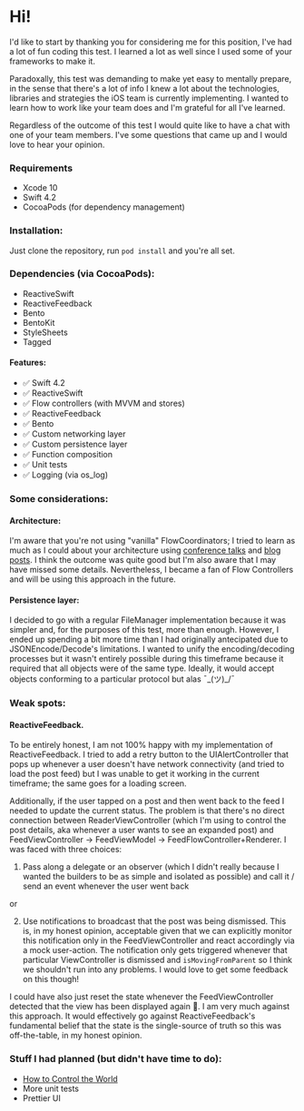 # Hi!
I'd like to start by thanking you for considering me for this position, I've had a lot of fun coding this test. I learned a lot as well since I used some of your frameworks to make it. 

Paradoxally, this test was demanding to make yet easy to mentally prepare, in the sense that there's a lot of info I knew a lot about the technologies, libraries and strategies the iOS team is currently implementing. I wanted to learn how to work like your team does and I'm grateful for all I've learned.

Regardless of the outcome of this test I would quite like to have a chat with one of your team members. I've some questions that came up and I would love to hear your opinion. 

### Requirements
* Xcode 10
* Swift 4.2
* CocoaPods (for dependency management)

### Installation:
Just clone the repository, run `pod install` and you're all set.

### Dependencies (via CocoaPods):
* ReactiveSwift
* ReactiveFeedback
* Bento
* BentoKit
* StyleSheets
* Tagged

#### Features:
* ✅ Swift 4.2
* ✅ ReactiveSwift
* ✅ Flow controllers (with MVVM and stores)
* ✅ ReactiveFeedback
* ✅ Bento
* ✅ Custom networking layer
* ✅ Custom persistence layer
* ✅ Function composition
* ✅ Unit tests
* ✅ Logging (via os_log)

### Some considerations:

#### Architecture:
I'm aware that you're not using "vanilla" FlowCoordinators; I tried to learn as much as I could about your architecture using [conference talks](https://www.youtube.com/watch?v=szUK4kuFts8) and [blog posts](https://ilya.puchka.me/implementing-features-with-reactivefeedback/). I think the outcome was quite good but I'm also aware that I may have missed some details. Nevertheless, I became a fan of Flow Controllers and will be using this approach in the future.

#### Persistence layer:
I decided to go with a regular FileManager implementation because it was simpler and, for the purposes of this test, more than enough.
However, I ended up spending a bit more time than I had originally antecipated due to JSONEncode/Decode's limitations. I wanted to unify the encoding/decoding processes but it wasn't entirely possible during this timeframe because it required that all objects were of the same type. Ideally, it would accept objects conforming to a particular protocol but alas ¯\_(ツ)_/¯

### Weak spots:
#### ReactiveFeedback.
To be entirely honest, I am not 100% happy with my implementation of ReactiveFeedback. I tried to add a retry button to the UIAlertController that pops up whenever a user doesn't have network connectivity (and tried to load the post feed) but I was unable to get it working in the current timeframe; the same goes for a loading screen.

Additionally, if the user tapped on a post and then went back to the feed I needed to update the current status. 
The problem is that there's no direct connection between ReaderViewController (which I'm using to control the post details, aka whenever a user wants to see an expanded post) and FeedViewController -> FeedViewModel -> FeedFlowController+Renderer.
I was faced with three choices:

1. Pass along a delegate or an observer (which I didn't really because I wanted the builders to be as simple and isolated as possible) and call it / send an event whenever the user went back

or

2. Use notifications to broadcast that the post was being dismissed. This is, in my honest opinion, acceptable given that we can explicitly monitor this notification only in the FeedViewController and react accordingly via a mock user-action. The notification only gets triggered whenever that particular ViewController is dismissed and `isMovingFromParent` so I think we shouldn't run into any problems. I would love to get some feedback on this though!

I could have also just reset the state whenever the FeedViewController detected that the view has been displayed again 🤢. I am very much against this approach. It would effectively go against ReactiveFeedback's fundamental belief that the state is the single-source of truth so this was off-the-table, in my honest opinion.

### Stuff I had planned (but didn't have time to do):
* [How to Control the World](https://vimeo.com/291588126)
* More unit tests
* Prettier UI

